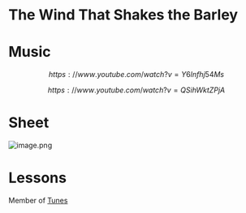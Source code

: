 # The Wind That Shakes the Barley   
# Music   

$$
https://www.youtube.com/watch?v=Y6lnfhj54Ms
$$

$$
https://www.youtube.com/watch?v=QSihWktZPjA
$$
# Sheet   
![image.png](files/image_a.png)    
# Lessons   
   
Member of [Tunes](tunes.md)    
